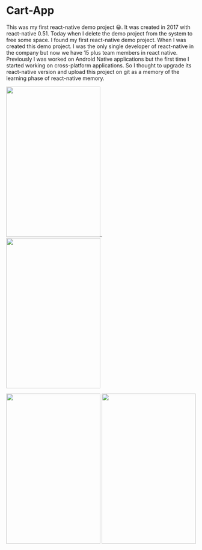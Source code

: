 # Cart-App

This was my first react-native demo project 😀. It was created in 2017 with react-native 0.51. Today when I delete the demo project from the system to free some space. I  found my first react-native demo project. When I was created this demo project. I was the only single developer of react-native in the company but now we have 15 plus team members in react native. Previously I was worked on Android Native applications but the first time I started working on cross-platform applications. So I thought to upgrade its react-native version and upload this project on git as a memory of the learning phase of react-native memory.


<img  width="250" height="400" src="https://github.com/vishaldhanotiya/react-native-cart-app/blob/main/device-2020-12-08-171923.png">.     <img  width="250" height="400" src="https://github.com/vishaldhanotiya/react-native-cart-app/blob/main/device-2020-12-08-171934.png">
  
 

<img  width="250" height="400" src="https://github.com/vishaldhanotiya/react-native-cart-app/blob/main/device-2020-12-08-171955.png">      <img  width="250" height="400" src="https://github.com/vishaldhanotiya/react-native-cart-app/blob/main/device-2020-12-08-172042.png">







